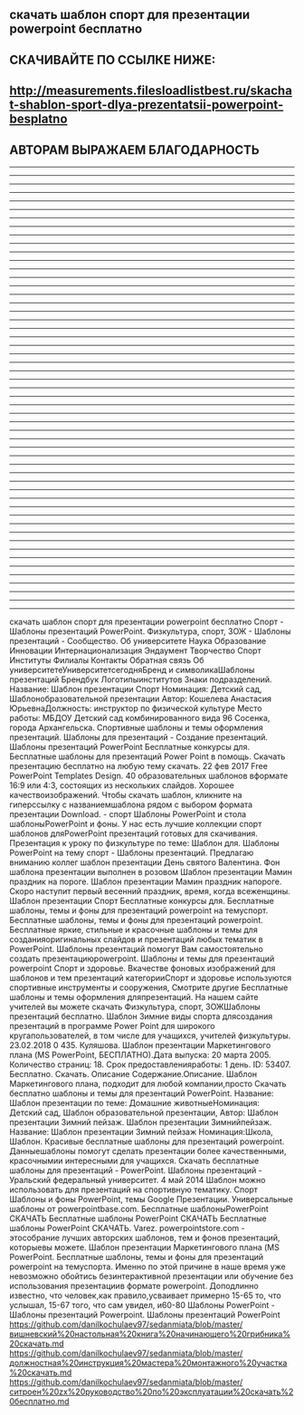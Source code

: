 скачать шаблон спорт для презентации powerpoint бесплатно
--------------------------------------------------
СКАЧИВАЙТЕ ПО ССЫЛКЕ НИЖЕ:
--------------------------------------------------
http://measurements.filesloadlistbest.ru/skachat-shablon-sport-dlya-prezentatsii-powerpoint-besplatno
--------------------------------------------------
АВТОРАМ ВЫРАЖАЕМ БЛАГОДАРНОСТЬ
--------------------------------------------------
--------------------------------------------------
--------------------------------------------------
--------------------------------------------------
--------------------------------------------------
--------------------------------------------------
--------------------------------------------------
--------------------------------------------------
--------------------------------------------------
--------------------------------------------------
--------------------------------------------------
--------------------------------------------------
--------------------------------------------------
--------------------------------------------------
--------------------------------------------------
--------------------------------------------------
--------------------------------------------------
--------------------------------------------------
--------------------------------------------------
--------------------------------------------------
--------------------------------------------------
--------------------------------------------------
--------------------------------------------------
--------------------------------------------------
--------------------------------------------------
--------------------------------------------------
--------------------------------------------------
--------------------------------------------------
--------------------------------------------------
--------------------------------------------------
--------------------------------------------------
--------------------------------------------------
--------------------------------------------------
--------------------------------------------------
--------------------------------------------------
--------------------------------------------------
--------------------------------------------------
--------------------------------------------------
--------------------------------------------------
--------------------------------------------------
--------------------------------------------------
--------------------------------------------------
--------------------------------------------------
--------------------------------------------------
--------------------------------------------------
--------------------------------------------------
--------------------------------------------------
--------------------------------------------------
--------------------------------------------------
--------------------------------------------------
--------------------------------------------------
--------------------------------------------------
--------------------------------------------------
--------------------------------------------------
скачать шаблон спорт для презентации powerpoint бесплатно Спорт - Шаблоны презентаций PowerPoint. Физкультура, спорт, ЗОЖ - Шаблоны презентаций - Сообщество. Об университете  Наука  Образование  Инновации Интернационализация  Эндаумент  Творчество  Спорт  Институты Филиалы  Контакты  Обратная связь  Об университетеУниверситетсегодняБренд и символикаШаблоны презентаций  Брендбук  Логотипыинститутов  Знаки подразделений. Название: Шаблон презентации Спорт Номинация: Детский сад, Шаблонобразовательной презентации Автор: Кошелева Анастасия ЮрьевнаДолжность: инструктор по физической культуре Место работы: МБДОУ Детский сад комбинированного вида  96 Сосенка, города Архангельска. Спортивные шаблоны и темы оформления презентаций. Шаблоны для презентаций - Создание презентаций. Шаблоны презентаций PowerPoint Бесплатные конкурсы для. Бесплатные шаблоны для презентаций Power Point в помощь. Скачать презентацию бесплатно на любую тему скачать. 22 фев 2017  Free PowerPoint Templates Design. 40 образовательных шаблонов вформате 16:9 или 4:3, состоящих из нескольких слайдов. Хорошее качествоизображений. Чтобы скачать шаблон, кликните на гиперссылку с названиемшаблона рядом с выбором формата презентации  Download. - спорт Шаблоны PowerPoint и стола шаблоныPowerPoint и фоны. У нас есть лучшие коллекции спорт шаблонов дляPowerPoint презентаций готовых для скачивания.
Презентация к уроку по физкультуре по теме: Шаблон для. Шаблоны PowerPoint на тему спорт - Шаблоны презентаций. Предлагаю вниманию коллег шаблон презентации День святого Валентина. Фон шаблона презентации выполнен в розовом  Шаблон презентации Мамин праздник на пороге. Шаблон презентации Мамин праздник напороге. Скоро наступит первый весенний праздник, время, когда всеженщины. Шаблон презентации Спорт Бесплатные конкурсы для. Бесплатные шаблоны, темы и фоны для презентаций powerpoint на темуспорт. Бесплатные шаблоны, темы и фоны для презентаций powerpoint. Бесплатные яркие, стильные и красочные шаблоны и темы для созданияоригинальных слайдов и презентаций любых тематик в PowerPoint. Шаблоны презентаций помогут Вам самостоятельно создать презентациюpowerpoint. Шаблоны и темы для презентаций powerpoint Спорт и здоровье.  Вкачестве фоновых изображений для шаблонов и тем презентаций категорииСпорт и здоровье используются спортивные инструменты и сооружения, Смотрите другие Бесплатные шаблоны и темы оформления дляпрезентаций. На нашем сайте учителей вы можете скачать Физкультура, спорт, ЗОЖШаблоны презентаций бесплатно.  Шаблон Зимние виды спорта длясоздания презентаций в программе Power Point для широкого кругапользователей, в том числе для учащихся, учителей физкультуры. 23.02.2018 0 435. Куляшова. Шаблон презентации Маркетингового плана (MS PowerPoint, БЕСПЛАТНО).Дата выпуска: 20 марта 2005. Количество страниц: 18. Срок предоставленияработы: 1 день. ID: 53407. Бесплатно. Скачать. Описание Содержание.Описание. Шаблон Маркетингового плана, подходит для любой компании,просто
Скачать бесплатно шаблоны и темы для презентаций PowerPoint. Название: Шаблон презентации по теме: Домашние животныеНоминация: Детский сад, Шаблон образовательной презентации, Автор: Шаблон презентации Зимний пейзаж. Шаблон презентации Зимнийпейзаж. Название: Шаблон презентации Зимний пейзаж Номинация:Школа, Шаблон. Красивые бесплатные шаблоны для презентаций powerpoint. Данныешаблоны помогут сделать презентации более качественными, красочнымии интересными для учащихся. Скачать бесплатные шаблоны для презентаций - PowerPoint. Шаблоны презентаций - Уральский федеральный университет. 4 май 2014  Шаблон можно использовать для презентаций на спортивную тематику. Спорт Шаблоны и фоны PowerPoint, темы Google Презентации. Универсальные шаблоны от powerpointbase.com. Бесплатные шаблоныPowerPoint СКАЧАТЬ  Бесплатные шаблоны PowerPoint СКАЧАТЬ Бесплатные шаблоны PowerPoint СКАЧАТЬ. Varez. powerpointstore.com - этособрание лучших авторских шаблонов, тем и фонов презентаций, которыевы можете. Шаблон презентации Маркетингового плана (MS PowerPoint. Бесплатные шаблоны, темы и фоны для презентаций powerpoint на темуспорта. Именно по этой причине в наше время уже невозможно обойтись безинтерактивной презентации или обучение без использования презентациив формате powerpoint. Доподлинно известно, что человек,как правило,усваивает примерно 15-65 то, что услышал, 15-67 того, что сам увидел, и60-80
Шаблоны PowerPoint - Шаблоны презентаций Powerpoint. Шаблоны презентаций PowerPoint
https://github.com/danilkochulaev97/sedanmiata/blob/master/вишневский%20настольная%20книга%20начинающего%20грибника%20скачать.md
https://github.com/danilkochulaev97/sedanmiata/blob/master/должностная%20инструкция%20мастера%20монтажного%20участка%20скачать.md
https://github.com/danilkochulaev97/sedanmiata/blob/master/ситроен%20zx%20руководство%20по%20эксплуатации%20скачать%20бесплатно.md